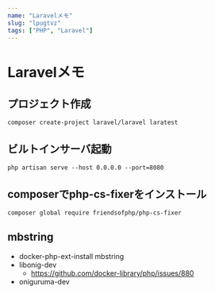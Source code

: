 ```yaml
---
name: "Laravelメモ"
slug: "lpugtvz"
tags: ["PHP", "Laravel"]
---
```


# Laravelメモ

## プロジェクト作成

```
composer create-project laravel/laravel laratest
```

## ビルトインサーバ起動

```
php artisan serve --host 0.0.0.0 --port=8080
```

## composerでphp-cs-fixerをインストール

```
composer global require friendsofphp/php-cs-fixer
```

## mbstring

- docker-php-ext-install mbstring
- libonig-dev
  - https://github.com/docker-library/php/issues/880
- oniguruma-dev

